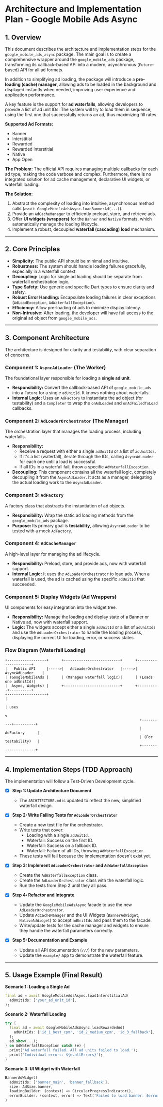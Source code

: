 # Architecture and Implementation Plan - Google Mobile Ads Async

## 1. Overview

This document describes the architecture and implementation steps for the `google_mobile_ads_async` package. The main goal is to create a comprehensive wrapper around the `google_mobile_ads` package, transforming its callback-based API into a modern, asynchronous (`Future`-based) API for all ad formats.

In addition to simplifying ad loading, the package will introduce a **pre-loading (cache) manager**, allowing ads to be loaded in the background and displayed instantly when needed, improving user experience and application performance.

A key feature is the support for **ad waterfalls**, allowing developers to provide a list of ad unit IDs. The system will try to load them in sequence, using the first one that successfully returns an ad, thus maximizing fill rates.

**Supported Ad Formats:**
- Banner
- Interstitial
- Rewarded
- Rewarded Interstitial
- Native
- App Open

**The Problem:** The official API requires managing multiple callbacks for each ad type, making the code verbose and complex. Furthermore, there is no integrated solution for ad cache management, declarative UI widgets, or waterfall loading.

**The Solution:**
1.  Abstract the complexity of loading into intuitive, asynchronous method calls (`await GoogleMobileAdsAsync.loadBannerAd(...)`).
2.  Provide an `AdCacheManager` to efficiently preload, store, and retrieve ads.
3.  Offer **UI widgets (wrappers)** for the `Banner` and `Native` formats, which automatically manage the loading lifecycle.
4.  Implement a robust, decoupled **waterfall (cascading) load** mechanism.

---

## 2. Core Principles

- **Simplicity:** The public API should be minimal and intuitive.
- **Robustness:** The system should handle loading failures gracefully, especially in a waterfall context.
- **Decoupling:** Logic for single ad loading should be separate from waterfall orchestration logic.
- **Type Safety:** Use generic and specific Dart types to ensure clarity and safety.
- **Robust Error Handling:** Encapsulate loading failures in clear exceptions (`AdLoadException`, `AdWaterfallException`).
- **Efficiency:** Allow pre-loading of ads to minimize display latency.
- **Non-Intrusive:** After loading, the developer will have full access to the original ad object from `google_mobile_ads`.

---

## 3. Component Architecture

The architecture is designed for clarity and testability, with clear separation of concerns.

### Component 1: `AsyncAdLoader` (The Worker)

The foundational layer responsible for loading a **single ad unit**.

- **Responsibility:** Convert the callback-based API of `google_mobile_ads` into a `Future` for a single `adUnitId`. It knows nothing about waterfalls.
- **Internal Logic:** Uses an `AdFactory` to instantiate the ad object (for testability) and a `Completer` to wrap the `onAdLoaded` and `onAdFailedToLoad` callbacks.

### Component 2: `AdLoaderOrchestrator` (The Manager)

The orchestration layer that manages the loading process, including waterfalls.

- **Responsibility:**
    - Receive a request with either a single `adUnitId` or a list of `adUnitIds`.
    - If it's a list (waterfall), iterate through the IDs, calling `AsyncAdLoader` for each one until a load is successful.
    - If all IDs in a waterfall fail, throw a specific `AdWaterfallException`.
- **Decoupling:** This component contains all the waterfall logic, completely decoupling it from the `AsyncAdLoader`. It acts as a manager, delegating the actual loading work to the `AsyncAdLoader`.

### Component 3: `AdFactory`

A factory class that abstracts the instantiation of ad objects.

- **Responsibility:** Wrap the static ad loading methods from the `google_mobile_ads` package.
- **Purpose:** Its primary goal is **testability**, allowing `AsyncAdLoader` to be tested with a mock `AdFactory`.

### Component 4: `AdCacheManager`

A high-level layer for managing the ad lifecycle.

- **Responsibility:** Preload, store, and provide ads, now with waterfall support.
- **Internal Logic:** It uses the `AdLoaderOrchestrator` to load ads. When a waterfall is used, the ad is cached using the specific `adUnitId` that succeeded.

### Component 5: Display Widgets (Ad Wrappers)

UI components for easy integration into the widget tree.

- **Responsibility:** Manage the loading and display state of a Banner or Native ad, now with waterfall support.
- **Logic:** The widgets accept either a single `adUnitId` or a list of `adUnitIds` and use the `AdLoaderOrchestrator` to handle the loading process, displaying the correct UI for loading, error, or success states.

### Flow Diagram (Waterfall Loading)

```
+------------------+      +--------------------------+      +---------------------+
|   Public API     |----->|   AdLoaderOrchestrator   |----->|    AsyncAdLoader    |
| (GoogleMobileAds |      | (Manages waterfall logic)|      | (Loads one adUnitId)|
|  Async, Widgets) |      +--------------------------+      +----------+----------+
+------------------+                                                   |
                                                                       | uses
                                                                       v
                                                              +----------+----------+
                                                              |      AdFactory      |
                                                              | (For testability)   |
                                                              +---------------------+
```

---

## 4. Implementation Steps (TDD Approach)

The implementation will follow a Test-Driven Development cycle.

- [X] **Step 1: Update Architecture Document**
  - The `ARCHITECTURE.md` is updated to reflect the new, simplified waterfall design.

- [X] **Step 2: Write Failing Tests for `AdLoaderOrchestrator`**
  - Create a new test file for the orchestrator.
  - Write tests that cover:
    - Loading with a single `adUnitId`.
    - Waterfall: Success on the first ID.
    - Waterfall: Success on a fallback ID.
    - Waterfall: Failure of all IDs, throwing `AdWaterfallException`.
  - These tests will fail because the implementation doesn't exist yet.

- [X] **Step 3: Implement `AdLoaderOrchestrator` and `AdWaterfallException`**
  - Create the `AdWaterfallException` class.
  - Create the `AdLoaderOrchestrator` class with the waterfall logic.
  - Run the tests from Step 2 until they all pass.

- [X] **Step 4: Refactor and Integrate**
  - Update the `GoogleMobileAdsAsync` facade to use the new `AdLoaderOrchestrator`.
  - Update `AdCacheManager` and the UI Widgets (`BannerAdWidget`, `NativeAdWidget`) to accept `adUnitIds` and pass them to the facade.
  - Write/update tests for the cache manager and widgets to ensure they handle the waterfall parameters correctly.

- [X] **Step 5: Documentation and Example**
  - Update all API documentation (`///`) for the new parameters.
  - Update the `example/` app to demonstrate the waterfall feature.

---

## 5. Usage Example (Final Result)

**Scenario 1: Loading a Single Ad**
```dart
final ad = await GoogleMobileAdsAsync.loadInterstitialAd(
  adUnitIds: ['your_ad_unit_id'],
);
```

**Scenario 2: Waterfall Loading**
```dart
try {
  final ad = await GoogleMobileAdsAsync.loadRewardedAd(
    adUnitIds: ['id_1_best_cpm', 'id_2_medium_cpm', 'id_3_fallback'],
  );
  ad.show(...);
} on AdWaterfallException catch (e) {
  print('Ad waterfall failed. All ad units failed to load.');
  print('Individual errors: ${e.allErrors}');
}
```

**Scenario 3: UI Widget with Waterfall**
```dart
BannerAdWidget(
  adUnitIds: ['banner_main', 'banner_fallback'],
  size: AdSize.banner,
  loadingBuilder: (context) => CircularProgressIndicator(),
  errorBuilder: (context, error) => Text('Failed to load banner: $error'),
)
```